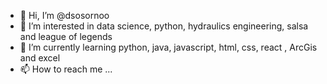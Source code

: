 - 👋 Hi, I’m @dsosornoo
- 👀 I’m interested in data science, python, hydraulics engineering, salsa and league of legends
- 🌱 I’m currently learning python, java, javascript, html, css, react , ArcGis and excel
- 📫 How to reach me ...


